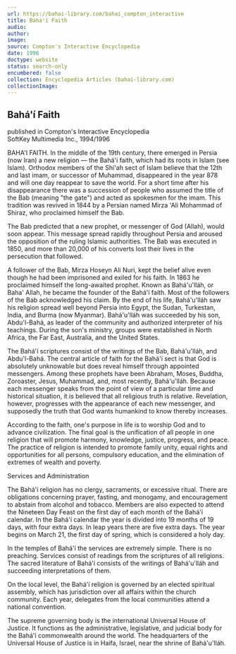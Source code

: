 ```yaml
---
url: https://bahai-library.com/bahai_compton_interactive
title: Bahá'í Faith
audio: 
author: 
image: 
source: Compton's Interactive Encyclopedia
date: 1996
doctype: website
status: search-only
encumbered: false
collection: Encyclopedia Articles (bahai-library.com)
collectionImage: 
---
```



## Bahá'í Faith

published in Compton's Interactive Encyclopedia  
SoftKey Multimedia Inc., 1994/1996


BAHA'I FAITH. In the middle of the 19th century, there emerged in Persia (now Iran) a new religion — the Bahá'í faith, which had its roots in Islam (see Islam). Orthodox members of the Shi'ah sect of Islam believe that the 12th and last imam, or successor of Muhammad, disappeared in the year 878 and will one day reappear to save the world. For a short time after his disappearance there was a succession of people who assumed the title of the Bab (meaning "the gate") and acted as spokesmen for the imam. This tradition was revived in 1844 by a Persian named Mirza 'Ali Mohammad of Shiraz, who proclaimed himself the Bab.

The Bab predicted that a new prophet, or messenger of God (Allah), would soon appear. This message spread rapidly throughout Persia and aroused the opposition of the ruling Islamic authorities. The Bab was executed in 1850, and more than 20,000 of his converts lost their lives in the persecution that followed.

A follower of the Bab, Mirza Hoseyn Ali Nuri, kept the belief alive even though he had been imprisoned and exiled for his faith. In 1863 he proclaimed himself the long-awaited prophet. Known as Bahá'u'lláh, or Baha' Allah, he became the founder of the Bahá'í faith. Most of the followers of the Bab acknowledged his claim. By the end of his life, Bahá'u'lláh saw his religion spread well beyond Persia into Egypt, the Sudan, Turkestan, India, and Burma (now Myanmar). Bahá'u'lláh was succeeded by his son, Abdu'l-Bahá, as leader of the community and authorized interpreter of his teachings. During the son's ministry, groups were established in North Africa, the Far East, Australia, and the United States.

The Bahá'í scriptures consist of the writings of the Bab, Bahá'u'lláh, and Abdu'l-Bahá. The central article of faith for the Bahá'í sect is that God is absolutely unknowable but does reveal himself through appointed messengers. Among these prophets have been Abraham, Moses, Buddha, Zoroaster, Jesus, Muhammad, and, most recently, Bahá'u'lláh. Because each messenger speaks from the point of view of a particular time and historical situation, it is believed that all religious truth is relative. Revelation, however, progresses with the appearance of each new messenger, and supposedly the truth that God wants humankind to know thereby increases.

According to the faith, one's purpose in life is to worship God and to advance civilization. The final goal is the unification of all people in one religion that will promote harmony, knowledge, justice, progress, and peace. The practice of religion is intended to promote family unity, equal rights and opportunities for all persons, compulsory education, and the elimination of extremes of wealth and poverty.

Services and Administration

The Bahá'í religion has no clergy, sacraments, or excessive ritual. There are obligations concerning prayer, fasting, and monogamy, and encouragement to abstain from alcohol and tobacco. Members are also expected to attend the Nineteen Day Feast on the first day of each month of the Bahá'í calendar. In the Bahá'í calendar the year is divided into 19 months of 19 days, with four extra days. In leap years there are five extra days. The year begins on March 21, the first day of spring, which is considered a holy day.

In the temples of Bahá'í the services are extremely simple. There is no preaching. Services consist of readings from the scriptures of all religions. The sacred literature of Bahá'í consists of the writings of Bahá'u'lláh and succeeding interpretations of them.

On the local level, the Bahá'í religion is governed by an elected spiritual assembly, which has jurisdiction over all affairs within the church community. Each year, delegates from the local communities attend a national convention.

The supreme governing body is the international Universal House of Justice. It functions as the administrative, legislative, and judicial body for the Bahá'í commonwealth around the world. The headquarters of the Universal House of Justice is in Haifa, Israel, near the shrine of Bahá'u'lláh.